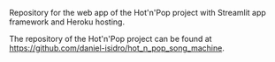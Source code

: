 Repository for the web app of the Hot'n'Pop project with Streamlit app framework and Heroku hosting.

The repository of the Hot'n'Pop project can be found at https://github.com/daniel-isidro/hot_n_pop_song_machine.
